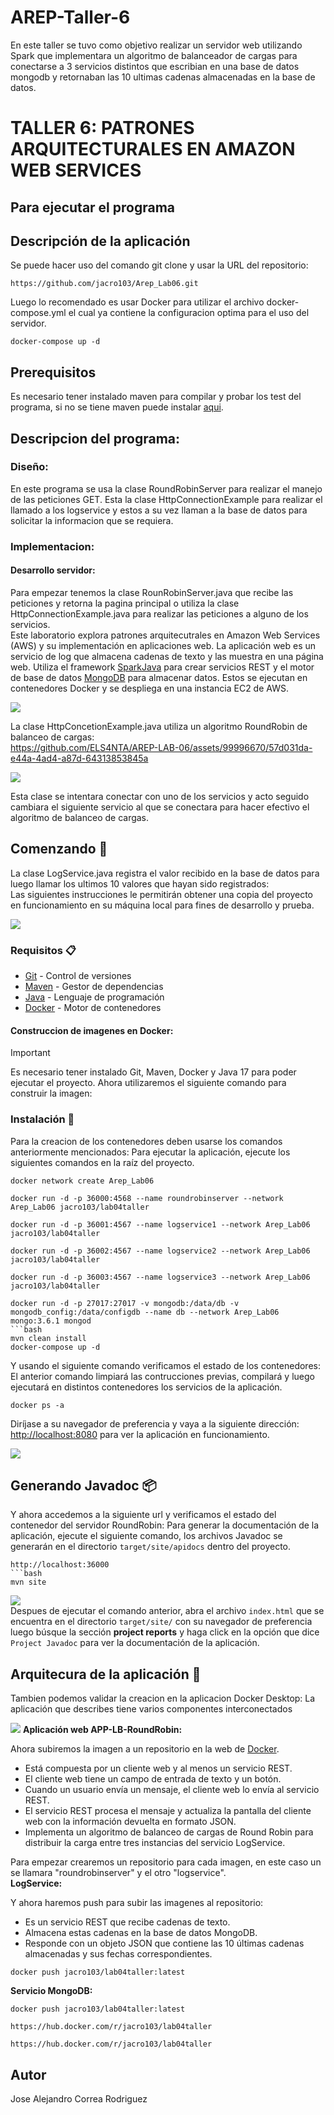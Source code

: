 # AREP-Taller-6
En este taller se tuvo como objetivo realizar un servidor web utilizando Spark que implementara un algoritmo de balanceador de cargas para conectarse a 3 servicios distintos que escribian en una base de datos mongodb y retornaban las 10 ultimas cadenas almacenadas en la base de datos.
# TALLER 6: PATRONES ARQUITECTURALES EN AMAZON WEB SERVICES

## Para ejecutar el programa
## Descripción de la aplicación

Se puede hacer uso del comando git clone y usar la URL del repositorio:
```
https://github.com/jacro103/Arep_Lab06.git
```
Luego lo recomendado es usar Docker para utilizar el archivo docker-compose.yml el cual ya contiene la configuracion optima para el uso del servidor.

```
docker-compose up -d
```

## Prerequisitos

Es necesario tener instalado maven para compilar y probar los test del programa, si no se tiene maven puede instalar [aqui](https://maven.apache.org/install.html).




## Descripcion del programa:

### Diseño:

En este programa se usa la clase RoundRobinServer  para realizar el manejo de las peticiones GET. Esta  la clase HttpConnectionExample para realizar el llamado a los logservice y estos a su vez llaman a la base de datos para solicitar la informacion que se requiera.

### Implementacion:

#### Desarrollo servidor:

Para empezar tenemos la clase RounRobinServer.java que recibe las peticiones y retorna la pagina principal o utiliza la clase HttpConnectionExample.java para realizar las peticiones a alguno de los servicios.<br>
Este laboratorio explora patrones arquitecutrales en Amazon Web Services (AWS) y su implementación en aplicaciones web. La aplicación web es un servicio de log que almacena cadenas de texto y las muestra en una página web. Utiliza el framework [SparkJava](https://sparkjava.com/) para crear servicios REST y el motor de base de datos [MongoDB](https://www.mongodb.com/) para almacenar datos. Estos se ejecutan en contenedores Docker y se despliega en una instancia EC2 de AWS.

![](./Imagen/RoundRobinServer.png)<br>

La clase HttpConcetionExample.java utiliza un algoritmo RoundRobin de balanceo de cargas:<br>
https://github.com/ELS4NTA/AREP-LAB-06/assets/99996670/57d031da-e44a-4ad4-a87d-64313853845a

![](./Imagen/Httpconnection.png)<br>

Esta clase se intentara conectar con uno de los servicios y acto seguido cambiara el siguiente servicio al que se conectara para hacer efectivo el algoritmo de balanceo de cargas.<br>
## Comenzando 🚀

La clase LogService.java registra el valor recibido en la base de datos para luego llamar los ultimos 10 valores que hayan sido registrados:<br>
Las siguientes instrucciones le permitirán obtener una copia del proyecto en funcionamiento en su máquina local para fines de desarrollo y prueba.

![](./Imagen/LogService.png)<br>
### Requisitos 📋

- [Git](https://git-scm.com/) - Control de versiones
- [Maven](https://maven.apache.org/) - Gestor de dependencias
- [Java](https://www.oracle.com/java/technologies/downloads/#java17) - Lenguaje de programación
- [Docker](https://www.docker.com/) - Motor de contenedores

#### Construccion de imagenes en Docker:
> [!IMPORTANT]
> Es necesario tener instalado Git, Maven, Docker y Java 17 para poder ejecutar el proyecto.
Ahora utilizaremos el siguiente comando para construir la imagen:<br>
### Instalación 🔧


Para la creacion de los contenedores deben usarse los comandos anteriormente mencionados:
Para ejecutar la aplicación, ejecute los siguientes comandos en la raíz del proyecto.

```
docker network create Arep_Lab06
```

```
docker run -d -p 36000:4568 --name roundrobinserver --network Arep_Lab06 jacro103/lab04taller
```

```
docker run -d -p 36001:4567 --name logservice1 --network Arep_Lab06 jacro103/lab04taller
```

```
docker run -d -p 36002:4567 --name logservice2 --network Arep_Lab06 jacro103/lab04taller
```

```
docker run -d -p 36003:4567 --name logservice3 --network Arep_Lab06 jacro103/lab04taller
```

```
docker run -d -p 27017:27017 -v mongodb:/data/db -v mongodb_config:/data/configdb --name db --network Arep_Lab06 mongo:3.6.1 mongod
```bash
mvn clean install
docker-compose up -d
```

Y usando el siguiente comando verificamos el estado de los contenedores:
El anterior comando limpiará las contrucciones previas, compilará y luego ejecutará en distintos contenedores los servicios de la aplicación.

```
docker ps -a
```
Diríjase a su navegador de preferencia y vaya a la siguiente dirección: [http://localhost:8080](http://localhost:8080) para ver la aplicación en funcionamiento.

![](./Imagen/DockerContainers.png)<br>
## Generando Javadoc 📦

Y ahora accedemos a la siguiente url y verificamos el estado del contenedor del servidor RoundRobin:
Para generar la documentación de la aplicación, ejecute el siguiente comando, los archivos Javadoc se generarán en el directorio `target/site/apidocs` dentro del proyecto.

```
http://localhost:36000
```bash
mvn site
```

![](./Imagen/RoundRobinServerBrowser.png)<br>
Despues de ejecutar el comando anterior, abra el archivo `index.html` que se encuentra en el directorio `target/site/` con su navegador de preferencia luego búsque la sección **project reports** y haga click en la opción que dice `Project Javadoc` para ver la documentación de la aplicación.

## Arquitecura de la aplicación 📐

Tambien podemos validar la creacion en la aplicacion Docker Desktop:
La aplicación que describes tiene varios componentes interconectados

![](./Imagen/DockerDesktop.png)
**Aplicación web APP-LB-RoundRobin:**

Ahora subiremos la imagen a un repositorio en la web de [Docker](https://www.docker.com).<br>
- Está compuesta por un cliente web y al menos un servicio REST.
- El cliente web tiene un campo de entrada de texto y un botón.
- Cuando un usuario envía un mensaje, el cliente web lo envía al servicio REST.
- El servicio REST procesa el mensaje y actualiza la pantalla del cliente web con la información devuelta en formato JSON.
- Implementa un algoritmo de balanceo de cargas de Round Robin para distribuir la carga entre tres instancias del servicio LogService.

Para empezar crearemos un repositorio para cada imagen, en este caso un se llamara "roundrobinserver" y el otro "logservice".<br>
**LogService:**

Y ahora haremos push para subir las imagenes al repositorio:<br>
- Es un servicio REST que recibe cadenas de texto.
- Almacena estas cadenas en la base de datos MongoDB.
- Responde con un objeto JSON que contiene las 10 últimas cadenas almacenadas y sus fechas correspondientes.

```
docker push jacro103/lab04taller:latest
```
**Servicio MongoDB:**

```
docker push jacro103/lab04taller:latest
```


```
https://hub.docker.com/r/jacro103/lab04taller
```

```
https://hub.docker.com/r/jacro103/lab04taller
```


## Autor
Jose Alejandro Correa Rodriguez
